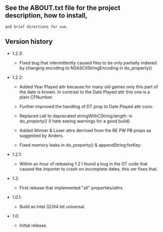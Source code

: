 ## See the ABOUT.txt file for the project description, how to install,
	and brief directions for use.

## Version history

* 1.2.3: 
    * Fixed bug that intermittently caused files to be only partially
	indexed by changing encoding to NSASCIIStringEncoding in do_property()

* 1.2.2: 
    * Added Year Played attr because for many old games only this part of
    the date is known. In contrast to the Date Played attr this one is
    a plain CFNumber.
 
    * Further improved the handling of DT prop to Date Played attr conv.
 
    * Replaced call to deprecated stringWithCString:length: in do_property()
    (I hate seeing warnings for a good build)
 
    * Added Winner & Loser attrs derrived from the RE PW PB props as
    suggested by Anders.
 
    * Fixed memory leaks in do_property() & appendString:forKey:

* 1.2.1: 
    * Within an hour of releasing 1.2 I found a bug in the DT code that
        caused the importer to crash on incomplete dates, this ver
        fixes that.
 
* 1.2:
    * First release that implemented "all" properties/attrs.

* 1.0.1:
    * Build as Intel 32/64 bit universal.
    
* 1.0:
    * Initial release.
    